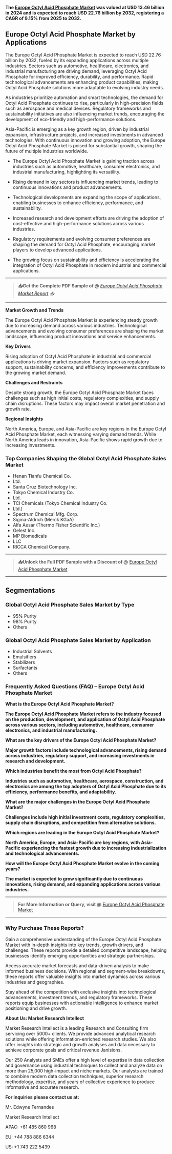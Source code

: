 <p><strong>The <a href="https://www.marketresearchintellect.com/download-sample/?rid=983990&amp;utm_source=Pulse-April-Europe&amp;utm_medium=852">Europe Octyl Acid Phosphate Market</a> was valued at USD 13.46 billion in 2024 and is expected to reach USD 22.76 billion by 2032, registering a CAGR of 9.15% from 2025 to 2032.</strong></p><h2>Europe Octyl Acid Phosphate Market by Applications&nbsp;</h2><p><p>The Europe Octyl Acid Phosphate Market is expected to reach USD 22.76 billion by 2032, fueled by its expanding applications across multiple industries. Sectors such as automotive, healthcare, electronics, and industrial manufacturing are driving demand, leveraging Octyl Acid Phosphate for improved efficiency, durability, and performance. Rapid technological advancements are enhancing product capabilities, making Octyl Acid Phosphate solutions more adaptable to evolving industry needs.</p><p>As industries prioritize automation and smart technologies, the demand for Octyl Acid Phosphate continues to rise, particularly in high-precision fields such as aerospace and medical devices. Regulatory frameworks and sustainability initiatives are also influencing market trends, encouraging the development of eco-friendly and high-performance solutions.</p><p>Asia-Pacific is emerging as a key growth region, driven by industrial expansion, infrastructure projects, and increased investments in advanced technologies. With continuous innovation and growing adoption, the Europe Octyl Acid Phosphate Market is poised for substantial growth, shaping the future of multiple industries worldwide.</p></p><ul><li><p>The Europe Octyl Acid Phosphate Market is gaining traction across industries such as automotive, healthcare, consumer electronics, and industrial manufacturing, highlighting its versatility.</p></li><li><p>Rising demand in key sectors is influencing market trends, leading to continuous innovations and product advancements.</p></li><li><p>Technological developments are expanding the scope of applications, enabling businesses to enhance efficiency, performance, and sustainability.</p></li><li><p>Increased research and development efforts are driving the adoption of cost-effective and high-performance solutions across various industries.</p></li><li><p>Regulatory requirements and evolving consumer preferences are shaping the demand for Octyl Acid Phosphate, encouraging market players to develop advanced applications.</p></li><li><p>The growing focus on sustainability and efficiency is accelerating the integration of Octyl Acid Phosphate in modern industrial and commercial applications.</p></li></ul><hr /><blockquote><p><strong><span class="font-[700]">📥Get the Complete PDF Sample of @ </span></strong><em><span class="font-[700]"><a href="https://www.marketresearchintellect.com/download-sample/?rid=983990&amp;utm_source=Pulse-April-Europe&amp;utm_medium=852" target="_blank" data-tracking-control-name="article-ssr-frontend-pulse_little-text-block" data-tracking-will-navigate="" data-test-link="">Europe Octyl Acid Phosphate Market Report</a>&nbsp;📥</span></em></p></blockquote><hr /><p class="" data-start="77" data-end="360"><strong data-start="77" data-end="105">Market Growth and Trends</strong></p><p class="" data-start="77" data-end="360">The Europe Octyl Acid Phosphate Market is experiencing steady growth due to increasing demand across various industries. Technological advancements and evolving consumer preferences are shaping the market landscape, influencing product innovations and service enhancements.</p><p class="" data-start="362" data-end="606"><strong data-start="362" data-end="377">Key Drivers</strong></p><p class="" data-start="362" data-end="606">Rising adoption of Octyl Acid Phosphate in industrial and commercial applications is driving market expansion. Factors such as regulatory support, sustainability concerns, and efficiency improvements contribute to the growing market demand.</p><p class="" data-start="608" data-end="849"><strong data-start="608" data-end="637">Challenges and Restraints</strong></p><p class="" data-start="608" data-end="849">Despite strong growth, the Europe Octyl Acid Phosphate Market faces challenges such as high initial costs, regulatory complexities, and supply chain disruptions. These factors may impact overall market penetration and growth rate.</p><p class="" data-start="851" data-end="1095"><strong data-start="851" data-end="872">Regional Insights</strong></p><p class="" data-start="851" data-end="1095">North America, Europe, and Asia-Pacific are key regions in the Europe Octyl Acid Phosphate Market, each witnessing varying demand trends. While North America leads in innovation, Asia-Pacific shows rapid growth due to increasing investments.</p><p><h3>Top Companies Shaping the Global Octyl Acid Phosphate Sales Market </h3><ul><li>Henan Tianfu Chemical Co.</li><li>Ltd.</li><li>Santa Cruz Biotechnology Inc.</li><li>Tokyo Chemical Industry Co.</li><li>Ltd.</li><li>TCI Chemicals (Tokyo Chemical Industry Co.</li><li>Ltd.)</li><li>Spectrum Chemical Mfg. Corp.</li><li>Sigma-Aldrich (Merck KGaA)</li><li>Alfa Aesar (Thermo Fisher Scientific Inc.)</li><li>Gelest Inc.</li><li>MP Biomedicals</li><li>LLC</li><li>RICCA Chemical Company.</li></ul></p><hr /><blockquote><p><strong>📥Unlock the Full PDF Sample with a Discount of @</strong> <a href="https://www.marketresearchintellect.com/ask-for-discount/?rid=983990&amp;utm_source=Pulse-April-Europe&amp;utm_medium=852">Europe Octyl Acid Phosphate Market</a></p></blockquote><hr /><p><h2>Segmentations</h2><h3>Global Octyl Acid Phosphate Sales Market by Type</h3><ul><li>95% Purity</li><li>98% Purity</li><li>Others</li></ul><h3>Global Octyl Acid Phosphate Sales Market by Application</h3><ul><li>Industrial Solvents</li><li>Emulsifiers</li><li>Stabilizers</li><li>Surfactants</li><li>Others</li></ul></p><h3><strong>Frequently Asked Questions (FAQ) &ndash; Europe Octyl Acid Phosphate Market</strong></h3><p><strong>What is the Europe Octyl Acid Phosphate Market?</strong></p><p><strong>The Europe Octyl Acid Phosphate Market refers to the industry focused on the production, development, and application of Octyl Acid Phosphate across various sectors, including automotive, healthcare, consumer electronics, and industrial manufacturing.</strong></p><p><strong>What are the key drivers of the Europe Octyl Acid Phosphate Market?</strong></p><p><strong>Major growth factors include technological advancements, rising demand across industries, regulatory support, and increasing investments in research and development.</strong></p><p><strong>Which industries benefit the most from Octyl Acid Phosphate?</strong></p><p><strong>Industries such as automotive, healthcare, aerospace, construction, and electronics are among the top adopters of Octyl Acid Phosphate due to its efficiency, performance benefits, and adaptability.</strong></p><p><strong>What are the major challenges in the Europe Octyl Acid Phosphate Market?</strong></p><p><strong>Challenges include high initial investment costs, regulatory complexities, supply chain disruptions, and competition from alternative solutions.</strong></p><p><strong>Which regions are leading in the Europe Octyl Acid Phosphate Market?</strong></p><p><strong>North America, Europe, and Asia-Pacific are key regions, with Asia-Pacific experiencing the fastest growth due to increasing industrialization and technological advancements.</strong></p><p><strong>How will the Europe Octyl Acid Phosphate Market evolve in the coming years?</strong></p><p><strong>The market is expected to grow significantly due to continuous innovations, rising demand, and expanding applications across various industries.</strong></p><hr /><blockquote><p><span class="font-[700]"><strong>For More Information or Query, visit&nbsp;@</strong>&nbsp;</span><span class="font-[700]"><a href="https://www.marketresearchintellect.com/product/global-octyl-acid-phosphate-sales-market/?utm_source=Linkedin&utm_medium=852" target="_blank" data-tracking-control-name="article-ssr-frontend-pulse_little-text-block" data-tracking-will-navigate="" data-test-link="">Europe Octyl Acid Phosphate Market</a></span></p></blockquote><hr /><h3><strong data-start="0" data-end="31">Why Purchase These Reports?</strong></h3><p class="" data-start="35" data-end="297">Gain a comprehensive understanding of the Europe Octyl Acid Phosphate Market with in-depth insights into key trends, growth drivers, and challenges. These reports provide a detailed competitive landscape, helping businesses identify emerging opportunities and strategic partnerships.</p><p class="" data-start="299" data-end="540">Access accurate market forecasts and data-driven analysis to make informed business decisions. With regional and segment-wise breakdowns, these reports offer valuable insights into market dynamics across various industries and geographies.</p><p class="" data-start="542" data-end="784">Stay ahead of the competition with exclusive insights into technological advancements, investment trends, and regulatory frameworks. These reports equip businesses with actionable intelligence to enhance market positioning and drive growth.</p><p><strong><span class="font-[700]">About Us: Market Research Intellect</span></strong></p><p><span class="">Market Research Intellect is a leading Research and Consulting firm servicing over 5000+ clients. We provide advanced analytical research solutions while offering information-enriched research studies.&nbsp;</span>We also offer insights into strategic and growth analyses and data necessary to achieve corporate goals and critical revenue Janisions.</p><p><span class="">Our 250 Analysts and SMEs offer a high level of expertise in data collection and governance using industrial techniques to collect and analyze data on more than 25,000 high-impact and niche markets. Our analysts are trained to combine modern data collection techniques, superior research methodology, expertise, and years of collective experience to produce informative and accurate research.</span></p><p><strong>For inquiries please contact us at:</strong></p><p>Mr. Edwyne Fernandes</p><p>Market Research Intellect</p><p>APAC: +61 485 860 968</p><p>EU: +44 788 886 6344</p><p>US: +1 743 222 5439</p>